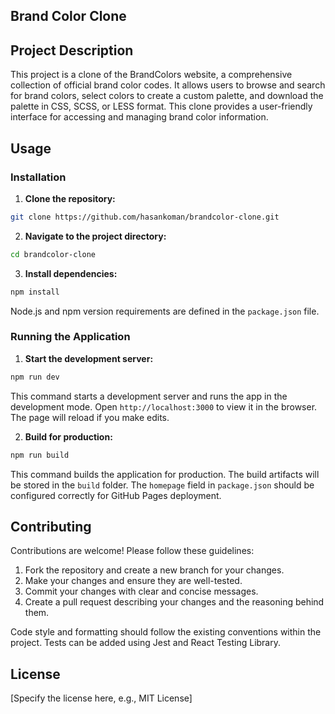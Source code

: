 ## Brand Color Clone

## Project Description

This project is a clone of the BrandColors website, a comprehensive collection of official brand color codes. It allows users to browse and search for brand colors, select colors to create a custom palette, and download the palette in CSS, SCSS, or LESS format. This clone provides a user-friendly interface for accessing and managing brand color information.


## Usage

### Installation

1. **Clone the repository:**

```bash
git clone https://github.com/hasankoman/brandcolor-clone.git
```

2. **Navigate to the project directory:**

```bash
cd brandcolor-clone
```

3. **Install dependencies:**

```bash
npm install
```

Node.js and npm version requirements are defined in the `package.json` file.

### Running the Application

1. **Start the development server:**

```bash
npm run dev
```

This command starts a development server and runs the app in the development mode. Open `http://localhost:3000` to view it in the browser. The page will reload if you make edits.

2. **Build for production:**

```bash
npm run build
```

This command builds the application for production. The build artifacts will be stored in the `build` folder. The `homepage` field in `package.json` should be configured correctly for GitHub Pages deployment.


## Contributing

Contributions are welcome! Please follow these guidelines:

1. Fork the repository and create a new branch for your changes.
2. Make your changes and ensure they are well-tested.
3. Commit your changes with clear and concise messages.
4. Create a pull request describing your changes and the reasoning behind them.

Code style and formatting should follow the existing conventions within the project. Tests can be added using Jest and React Testing Library.


## License

[Specify the license here, e.g., MIT License]
